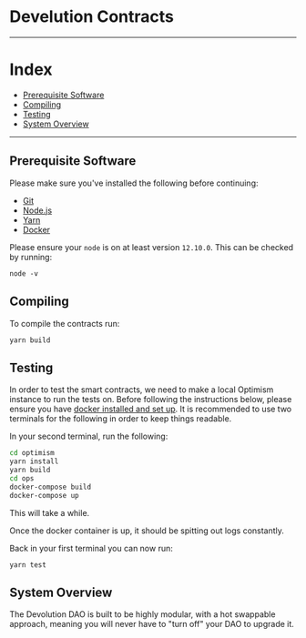 # Develution Contracts

---

# Index 
* [Prerequisite Software](#prerequisite-software)
* [Compiling](#compiling)
* [Testing](#testing)
* [System Overview](#system-overview)

---

## Prerequisite Software

Please make sure you've installed the following before continuing:

- [Git](https://git-scm.com/book/en/v2/Getting-Started-Installing-Git)
- [Node.js](https://nodejs.org/en/download/)
- [Yarn](https://classic.yarnpkg.com/en/docs/install#mac-stable)
- [Docker](https://docs.docker.com/engine/install/)

Please ensure your `node` is on at least version `12.10.0`. This can be checked by running:
```
node -v
```

## Compiling 

To compile the contracts run:
```
yarn build
```

## Testing

In order to test the smart contracts, we need to make a local Optimism instance to run the tests on. Before following the instructions below, please ensure you have [docker installed and set up](https://docs.docker.com/engine/install/). It is recommended to use two terminals for the following in order to keep things readable. 

In your second terminal, run the following:
```sh
cd optimism
yarn install
yarn build
cd ops
docker-compose build
docker-compose up
```

This will take a while. 

Once the docker container is up, it should be spitting out logs constantly. 

Back in your first terminal you can now run:
```
yarn test
```

## System Overview

The Devolution DAO is built to be highly modular, with a hot swappable approach, meaning you will never have to "turn off" your DAO to upgrade it.


